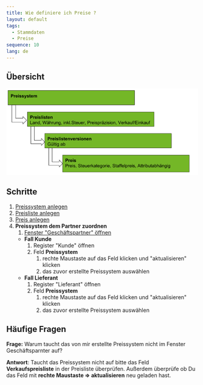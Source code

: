 ```yaml
---
title: Wie definiere ich Preise ?
layout: default
tags:
  - Stammdaten
  - Preise
sequence: 10
lang: de
---
```

## Übersicht

![Preise](../images/de_drawing_preissystem_hierachie.png)

## Schritte

1. [Preissystem anlegen](Wie_lege_ich_ein_Preissystem_an)
1. [Preisliste anlegen](Wie_lege_ich_ein_Preisliste_an)
1. [Preis anlegen](Wie_lege_ich_einen_Preis_auf_einer_bestehenden_Preisliste_an)
1. **Preissystem dem Partner zuordnen**
	1. [Fenster "Geschäftspartner" öffnen](Wie_finde_und_öffne_ich_ein_Fenster) 
	* **Fall Kunde**
		1. Register "Kunde" öffnen
		1. Feld **Preissystem**
			1. rechte Maustaste auf das Feld klicken und "aktualisieren" klicken
			1. das zuvor erstellte Preissystem auswählen
	* **Fall Lieferant**
		1. Register "Lieferant" öffnen
		1. Feld **Preissystem**
			1. rechte Maustaste auf das Feld klicken und "aktualisieren" klicken
			1. das zuvor erstellte Preissystem auswählen
		
## Häufige Fragen
**Frage:** Warum taucht das von mir erstellte Preissystem nicht im Fenster Geschäftsparnter auf?

**Antwort**: Taucht das Preissystem nicht auf bitte das Feld **Verkaufspreisliste** in der Preisliste überprüfen.
Außerdem überprüfe ob Du das Feld mit **rechte Maustaste => aktualisieren** neu geladen hast.
